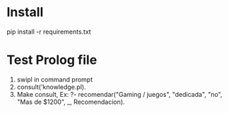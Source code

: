 # Install

pip install -r requirements.txt

# Test Prolog file

1. swipl in command prompt
2. consult('knowledge.pl).
3. Make consult, Ex: ?- recomendar("Gaming / juegos", "dedicada", "no", "Mas de $1200", _, Recomendacion).